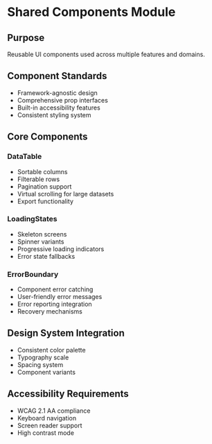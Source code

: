 # Shared Components Module

## Purpose
Reusable UI components used across multiple features and domains.

## Component Standards
- Framework-agnostic design
- Comprehensive prop interfaces
- Built-in accessibility features
- Consistent styling system

## Core Components

### DataTable
- Sortable columns
- Filterable rows
- Pagination support
- Virtual scrolling for large datasets
- Export functionality

### LoadingStates
- Skeleton screens
- Spinner variants
- Progressive loading indicators
- Error state fallbacks

### ErrorBoundary
- Component error catching
- User-friendly error messages
- Error reporting integration
- Recovery mechanisms

## Design System Integration
- Consistent color palette
- Typography scale
- Spacing system
- Component variants

## Accessibility Requirements
- WCAG 2.1 AA compliance
- Keyboard navigation
- Screen reader support
- High contrast mode